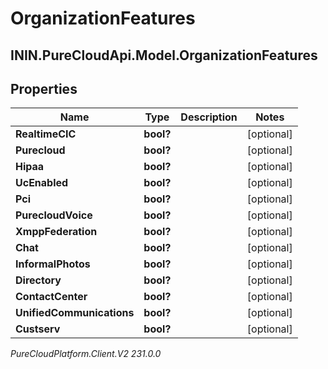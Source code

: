 # OrganizationFeatures

## ININ.PureCloudApi.Model.OrganizationFeatures

## Properties

|Name | Type | Description | Notes|
|------------ | ------------- | ------------- | -------------|
| **RealtimeCIC** | **bool?** |  | [optional] |
| **Purecloud** | **bool?** |  | [optional] |
| **Hipaa** | **bool?** |  | [optional] |
| **UcEnabled** | **bool?** |  | [optional] |
| **Pci** | **bool?** |  | [optional] |
| **PurecloudVoice** | **bool?** |  | [optional] |
| **XmppFederation** | **bool?** |  | [optional] |
| **Chat** | **bool?** |  | [optional] |
| **InformalPhotos** | **bool?** |  | [optional] |
| **Directory** | **bool?** |  | [optional] |
| **ContactCenter** | **bool?** |  | [optional] |
| **UnifiedCommunications** | **bool?** |  | [optional] |
| **Custserv** | **bool?** |  | [optional] |



_PureCloudPlatform.Client.V2 231.0.0_
